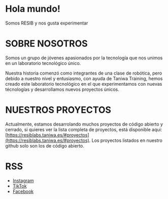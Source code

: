 # Hola mundo!
Somos RESIB y nos gusta experimentar

# SOBRE NOSOTROS
Somos un grupo de jóvenes apasionados por la tecnología que nos unimos en un laboratorio tecnológico único.

Nuestra historia comenzó como integrantes de una clase de robótica, pero debido a nuestro nivel y entusiasmo, con ayuda de Taniwa Training, hemos creado este laboratorio tecnológico en el que experimentamos con nuevas técnologías y desarrollamos nuevos proyectos únicos.

# NUESTROS PROYECTOS
Actualmente, estamos desarrolando muchos proyectos de código abierto y cerrado, si quieres ver la lista completa de proyectos, está disponible aqui: [https://resiblabs.taniwa.es/#proyectos](https://resiblabs.taniwa.es/#proyectos). Los proyectos listados en nuestro github solo son los de código abierto.

# RSS
- [Instagram](https://www.instagram.com/resib.labs/)
- [TikTok](https://www.tiktok.com/@resib.labs)
- [Facebook](https://www.facebook.com/profile.php?id=61550074961973)
